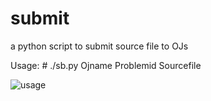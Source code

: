 submit
======

a python script to submit source file to OJs

Usage: # ./sb.py Ojname Problemid Sourcefile


![usage](https://raw.github.com/fookwood/submit/master/demo.png)